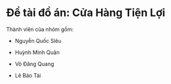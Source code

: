 # Đề tài đồ án: Cửa Hàng Tiện Lợi

Thành viên của nhóm gồm:

- Nguyễn Quốc Siêu

- Huỳnh Minh Quân

- Võ Đăng Quang

- Lê Bảo Tài
